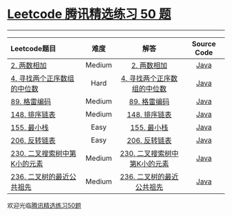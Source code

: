 # [Leetcode 腾讯精选练习 50 题](https://leetcode-cn.com/problem-list/ex0k24j/)

-------------------

|   Leetcode题目   |     难度     |          解答          |   Source Code   |
|    :-----        |    :----:    |         :----:         |      :----:     |
| [2. 两数相加](https://leetcode-cn.com/problems/add-two-numbers/) | Medium | [2. 两数相加](http://www.longluo.me/blog/2019/03/25/Leetcode-add-two-numbers/)  | [Java](./Problem2_addTwoNumbers.java) |
| [4. 寻找两个正序数组的中位数](https://leetcode-cn.com/problems/median-of-two-sorted-arrays/) | Hard | [4. 寻找两个正序数组的中位数](http://www.longluo.me/blog/2021/02/17/Leetcode-median-of-two-sorted-arrays/)  | [Java](./Problem4_findMedianSortedArrays.java) |
| [89. 格雷编码](https://leetcode-cn.com/problems/gray-code/) | Medium | [89. 格雷编码]()  | [Java](./Problem89_grayCode.java) |
| [148. 排序链表](https://leetcode-cn.com/problems/sort-list/) | Medium | [148. 排序链表]()  | [Java](./Problem148_sortList.java) |
| [155. 最小栈](https://leetcode-cn.com/problems/min-stack/) | Easy | [155. 最小栈](http://www.longluo.me/blog/2021/02/23/Leetcode-min-stack/)  | [Java](./Problem155_minStack.java) |
| [206. 反转链表](https://leetcode-cn.com/problems/reverse-linked-list/) | Easy | [206. 反转链表]()  | [Java](./Problem206_reverseList.java) |
| [230. 二叉搜索树中第K小的元素](https://leetcode-cn.com/problems/kth-smallest-element-in-a-bst/) | Medium | [230. 二叉搜索树中第K小的元素]()  | [Java](./Problem230_kthSmallestElementInABst.java) |
| [236. 二叉树的最近公共祖先](https://leetcode-cn.com/problems/lowest-common-ancestor-of-a-binary-tree/) | Medium | [236. 二叉树的最近公共祖先]()  | [Java](./Problem236_lowestCommonAncestor.java) |

欢迎光临[腾讯精选练习50题](http://www.longluo.me/blog/2021/08/15/Leetcode-Tencent-Interview-Problems/)

